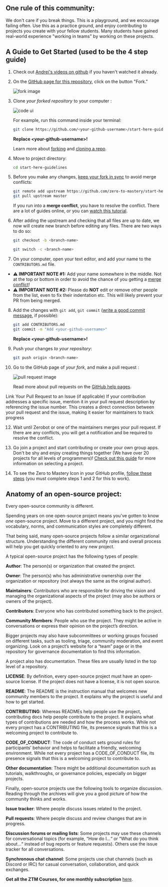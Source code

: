 ## One rule of this community:

We don't care if you break things. This is a playground, and we encourage failing often. Use this as a practice ground, and enjoy contributing to projects you create with your fellow students. Many students have gained real-world experience "working in teams" by working on these projects.

## A Guide to Get Started (used to be the 4 step guide)

1. Check out [Andrei's videos on github](https://www.youtube.com/watch?v=JN63v_czZqI) if you haven't watched it already.

2. On the [GitHub page for this repository](https://github.com/zero-to-mastery/start-here-guidelines), click on the button "Fork."

   ![fork image](https://upload.wikimedia.org/wikipedia/commons/3/38/GitHub_Fork_Button.png)

3. Clone _your forked repository_ to your computer :

   ![code ui](https://docs.github.com/assets/images/help/repository/code-button.png)

   For example, run this command inside your terminal:

   ```bash
   git clone https://github.com/<your-github-username>/start-here-guidelines.git
   ```

   **Replace \<your-github-username\>!**

   Learn more about [forking](https://help.github.com/en/github/getting-started-with-github/fork-a-repo) and [cloning a repo](https://docs.github.com/en/github/creating-cloning-and-archiving-repositories/cloning-a-repository).

4. Move to project directory:

   ```bash
   cd start-here-guidelines
   ```

5. Before you make any changes, [keep your fork in sync](https://www.freecodecamp.org/news/how-to-sync-your-fork-with-the-original-git-repository/) to avoid merge conflicts:

   ```bash
   git remote add upstream https://github.com/zero-to-mastery/start-here-guidelines.git
   git pull upstream master
   ```

   If you run into a **merge conflict**, you have to resolve the conflict. There are a lot of guides online, or you can [watch this tutorial](https://www.youtube.com/watch?v=9ZRb01WhuoE&list=PL2HX_yT71umC0SWrtpzaXt0QzwhWyNI4c&index=4).

6. After adding the upstream and checking that all files are up to date, we now will create new branch before editing any files. There are two ways to do so:

   ```bash
   git checkout -b <branch-name>
   ```

   ```bash
   git switch -c <branch-name>
   ```

7. On your computer, open your text editor, and add your name to the `CONTRIBUTORS.md` file.

- ⚠️ **IMPORTANT NOTE #1:** Add your name somewhere in the middle. Not at the top or bottom in order to avoid the chance of you getting a [merge conflict](https://www.youtube.com/watch?v=9ZRb01WhuoE&list=PL2HX_yT71umC0SWrtpzaXt0QzwhWyNI4c&index=4)!
- ⚠️ **IMPORTANT NOTE #2:** Please do **NOT** edit or remove other people from the list, even to fix their indentation etc. This will likely prevent your PR from being merged.

8. Add the changes with `git add`, `git commit` ([write a good commit message](https://chris.beams.io/posts/git-commit/), if possible):

   ```bash
   git add CONTRIBUTORS.md
   git commit -m "Add <your-github-username>"
   ```

   **Replace \<your-github-username\>!**

9. Push your changes _to your repository_:

   ```bash
   git push origin <branch-name>
   ```

10. Go to the GitHub page of _your fork_, and make a pull request :

    ![pull request image](https://docs.github.com/assets/cb-87213/images/help/pull_requests/pull-request-review-edit-branch.png)

    Read more about pull requests on the [GitHub help pages](https://help.github.com/en/github/collaborating-with-issues-and-pull-requests/creating-a-pull-request).

   Link Your Pull Request to an Issue (if applicable)
   If your contribution addresses a specific issue, mention it in your pull request description by referencing the issue number. This creates a direct connection between      your pull request and the issue, making it easier for maintainers to track progress
         



12. Wait until Zerobot or one of the maintainers merges your pull request. If there are any conflicts, you will get a notification and be required to resolve the conflict.

13. Go join a project and start contributing or create your own group apps. Don't be shy and enjoy creating things together (We have over 20 projects for all levels of programmers)! [Check out this guide](https://github.com/zero-to-mastery/start-here-guidelines/blob/master/Get_Started.md) for more information on selecting a project.

14. To see the Zero to Mastery Icon in your GitHub profile, [follow these steps](https://help.github.com/articles/publicizing-or-hiding-organization-membership/) (you must complete steps 1 and 2 for this to work).

## Anatomy of an open-source project:

Every open-source community is different.

Spending years on one open-source project means you’ve gotten to know _one_ open-source project. Move to a different project, and you might find the vocabulary, norms, and communication styles are completely different.

That being said, many open-source projects follow a similar organizational structure. Understanding the different community roles and overall process will help you get quickly oriented to any new project.

A typical open-source project has the following types of people:

**Author**: The person(s) or organization that created the project.

**Owner**: The person(s) who has administrative ownership over the organization or repository (not always the same as the original author).

**Maintainers**: Contributors who are responsible for driving the vision and managing the organizational aspects of the project (may also be authors or owners of the project).

**Contributors**: Everyone who has contributed something back to the project.

**Community Members**: People who use the project. They might be active in conversations or express their opinion on the project’s direction.

Bigger projects may also have subcommittees or working groups focused on different tasks, such as tooling, triage, community moderation, and event organizing. Look on a project’s website for a “team” page or in the repository for governance documentation to find this information.

A project also has documentation. These files are usually listed in the top level of a repository.

**LICENSE**: By definition, every open-source project must have an open-source license. If the project does not have a license, it is not open source.

**README**: The README is the instruction manual that welcomes new community members to the project. It explains why the project is useful and how to get started.

**CONTRIBUTING**: Whereas READMEs help people use the project, contributing docs help people contribute to the project. It explains what types of contributions are needed and how the process works. While not every project has a CONTRIBUTING file, its presence signals that this is a welcoming project to contribute to.

**CODE_OF_CONDUCT**: The code of conduct sets ground rules for participants’ behavior and helps to facilitate a friendly, welcoming environment. While not every project has a CODE_OF_CONDUCT file, its presence signals that this is a welcoming project to contribute to.

**Other documentation**: There might be additional documentation such as tutorials, walkthroughs, or governance policies, especially on bigger projects.

Finally, open-source projects use the following tools to organize discussion. Reading through the archives will give you a good picture of how the community thinks and works.

**Issue tracker**: Where people discuss issues related to the project.

**Pull requests**: Where people discuss and review changes that are in progress.

**Discussion forums or mailing lists**: Some projects may use these channels for conversational topics (for example, “How do I…“ or “What do you think about…“ instead of bug reports or feature requests). Others use the issue tracker for all conversations.

**Synchronous chat channel**: Some projects use chat channels (such as Discord or IRC) for casual conversation, collaboration, and quick exchanges.

**Get all the ZTM Courses, for one monthly subscription** [here](https://zerotomastery.io/courses?utm_source=github&utm_medium=start-here-guidelines).
